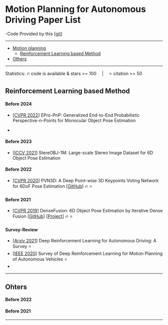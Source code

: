 # Motion Planning for Autonomous Driving Paper List

-Code Provided by this [[git](https://github.com/yinyunie/3D-Shape-Analysis-Paper-List)]

---
- [Motion planning](#Motion-planning)
  - [Reinforcement Learning based Method](#Reinforcement-Learning-based-Method)
- [Others](#Ohters)
---



Statistics: :fire: code is available & stars >= 100 &emsp;|&emsp; :star: citation >= 50

<!-- - [[Arxiv](https)] PoseCNN [[GitHub](https)] [[Project](https)] :fire: :star: -->

## Reinforcement Learning based Method

#### Before 2024
- [[CVPR 2022](https://arxiv.org/pdf/2203.13254.pdf)] EPro-PnP: Generalized End-to-End Probabilistic Perspective-n-Points for Monocular Object Pose Estimation

- 
#### Before 2023
- [[ICCV 2021](https://arxiv.org/abs/2109.10115v2)] StereOBJ-1M: Large-scale Stereo Image Dataset for 6D Object Pose Estimation


#### Before 2022
- [[CVPR 2020](https://arxiv.org/abs/1809.1079)] PVN3D: A Deep Point-wise 3D Keypoints Voting Network for 6DoF Pose Estimation [[GitHub](https://github.com/ethnhe/PVN3D)] :fire: :star:



#### Before 2021
- [[CVPR 2019](https://arxiv.org/abs/1901.04780)] DenseFusion: 6D Object Pose Estimation by Iterative Dense Fusion [[GitHub](https://github.com/j96w/DenseFusion)]  [[Project](https://sites.google.com/view/densefusion/)] :fire: :star:


#### Survey-Review
- [[Arxiv 2021](https://arxiv.org/pdf/2002.00444.pdf)] Deep Reinforcement Learning for Autonomous Driving: A Survey :star:
- [[IEEE 2020](https://arxiv.org/pdf/2001.11231.pdf)] Survey of Deep Reinforcement Learning for Motion Planning of Autonomous Vehicles :star:
- 
---

## Ohters

#### Before 2022

#### Before 2021


---


